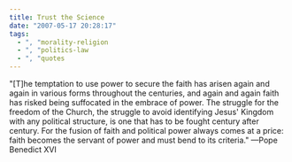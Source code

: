 ```yaml
---
title: Trust the Science
date: "2007-05-17 20:28:17"
tags:
  - ", "morality-religion
  - ", "politics-law
  - ", "quotes
---
```

"[T]he temptation to use power to secure the faith has arisen again and again in various forms throughout the centuries, and again and again faith has risked being suffocated in the embrace of power. The struggle for the freedom of the Church, the struggle to avoid identifying Jesus' Kingdom with any political structure, is one that has to be fought century after century. For the fusion of faith and political power always comes at a price: faith becomes the servant of power and must bend to its criteria." &mdash;Pope Benedict XVI
